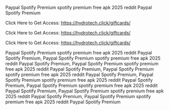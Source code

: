 Paypal Spotify Premium spotify premium free apk 2025 reddit Paypal Spotify Premium

Click Here to Get Access: https://hydrotech.click/giftcards/

Click Here to Get Access: https://hydrotech.click/giftcards/

Click Here to Get Access: https://hydrotech.click/giftcards/

Paypal Spotify Premium spotify premium free apk 2025 reddit Paypal Spotify Premium, Paypal Spotify Premium spotify premium free apk 2025 reddit Paypal Spotify Premium, Paypal Spotify Premium spotify premium free apk 2025 reddit Paypal Spotify Premium, Paypal Spotify Premium spotify premium free apk 2025 reddit Paypal Spotify Premium, Paypal Spotify Premium spotify premium free apk 2025 reddit Paypal Spotify Premium, Paypal Spotify Premium spotify premium free apk 2025 reddit Paypal Spotify Premium, Paypal Spotify Premium spotify premium free apk 2025 reddit Paypal Spotify Premium, Paypal Spotify Premium spotify premium free apk 2025 reddit Paypal Spotify Premium
